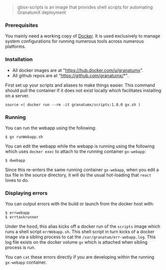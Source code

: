 > gbox-scripts is an image that provides shell scripts for automating GranatumX deployment




### Prerequisites

You mainly need a working copy of [Docker](http://docker.com). It is used
exclusively to manage system configurations for running numerous tools
across numerous platforms.

### Installation

* All docker images are at "https://hub.docker.com/u/granatumx".
* All github repos are at "https://github.com/granatumx/*".

First set up your scripts and aliases to make things easier. This command should pull the container if
it does not exist locally which facilitates installing on a server.

```
source <( docker run --rm -it granatumx/scripts:1.0.0 gx.sh )
```

### Running

You can run the webapp using the following:

```
$ gx runWebapp.sh
```

You can edit the webapp while the webapp is running using the following which uses `docker exec` to attach
to the running container `gx-webapp`:

```
$ dwebapp
```

Since this re-enters the same running container `gx-webapp`, when you edit a tsx file in the source directory, 
it will do the usual hot-loading that `react` loves to do.

### Displaying errors

You can output errors with the build or launch from the docker host with:

```
$ errwebapp
$ errtaskrunner
```

Under the hood, this alias kicks off a docker run of the `scripts` image which runs a shell script `errWebapp.sh`.
This shell script in turn kicks of a docker image via a sibling process to cat the `/var/granatum/err-webapp.log`.
This log file exists on the docker volume `gx` which is attached when sibling process is run.

You can `cat` these errors directly if you are developing within the running `gx-webapp` container.



